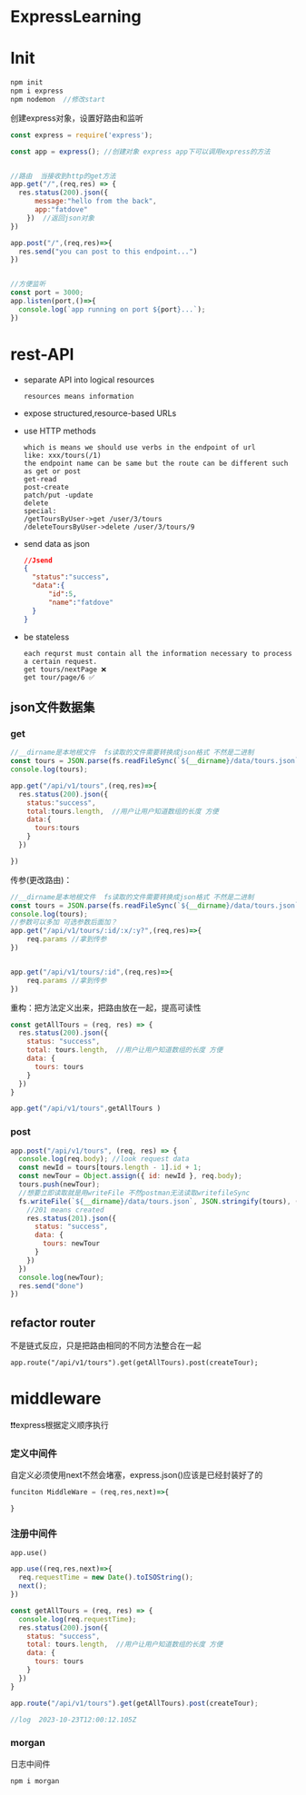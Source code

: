 # ExpressLearning



# Init

```js
npm init
npm i express
npm nodemon  //修改start
```



创建express对象，设置好路由和监听

```js
const express = require('express');

const app = express(); //创建对象 express app下可以调用express的方法


//路由  当接收到http的get方法
app.get("/",(req,res) => {
  res.status(200).json({
      message:"hello from the back",
      app:"fatdove"
    })  //返回json对象
})

app.post("/",(req,res)=>{
  res.send("you can post to this endpoint...")
})


//方便监听
const port = 3000;
app.listen(port,()=>{
  console.log(`app running on port ${port}...`);
})
```





# rest-API

- separate API into logical resources

  ```
  resources means information
  ```

- expose structured,resource-based URLs

- use HTTP methods

  ```
  which is means we should use verbs in the endpoint of url
  like: xxx/tours(/1)
  the endpoint name can be same but the route can be different such as get or post 
  get-read
  post-create
  patch/put -update
  delete
  special:
  /getToursByUser->get /user/3/tours
  /deleteToursByUser->delete /user/3/tours/9
  ```

- send data as json

  ```json
  //Jsend
  {
  	"status":"success",
  	"data":{
  		"id":5,
  		"name":"fatdove"
  	}
  }
  ```

- be stateless

  ```
  each requrst must contain all the information necessary to process a certain request.
  get tours/nextPage ❌
  get tour/page/6 ✅
  ```



## json文件数据集

### get

```js
//__dirname是本地根文件  fs读取的文件需要转换成json格式 不然是二进制
const tours = JSON.parse(fs.readFileSync(`${__dirname}/data/tours.json`));
console.log(tours);

app.get("/api/v1/tours",(req,res)=>{
  res.status(200).json({
    status:"success",
    total:tours.length,  //用户让用户知道数组的长度 方便
    data:{
      tours:tours
    }
  })

})

```

传参(更改路由)：

```js
//__dirname是本地根文件  fs读取的文件需要转换成json格式 不然是二进制
const tours = JSON.parse(fs.readFileSync(`${__dirname}/data/tours.json`));
console.log(tours);
//参数可以多加 可选参数后面加？
app.get("/api/v1/tours/:id/:x/:y?",(req,res)=>{
	req.params //拿到传参
})


app.get("/api/v1/tours/:id",(req,res)=>{
	req.params //拿到传参
})
```

重构：把方法定义出来，把路由放在一起，提高可读性

```js
const getAllTours = (req, res) => {
  res.status(200).json({
    status: "success",
    total: tours.length,  //用户让用户知道数组的长度 方便
    data: {
      tours: tours
    }
  })
}

app.get("/api/v1/tours",getAllTours )


```



### post

```js
app.post("/api/v1/tours", (req, res) => {
  console.log(req.body); //look request data
  const newId = tours[tours.length - 1].id + 1;
  const newTour = Object.assign({ id: newId }, req.body);
  tours.push(newTour);
  //想要立即读取就是用writeFile 不然postman无法读取writefileSync
  fs.writeFile(`${__dirname}/data/tours.json`, JSON.stringify(tours), (err) => {
    //201 means created
    res.status(201).json({
      status: "success",
      data: {
        tours: newTour
      }
    })
  })
  console.log(newTour);
  res.send("done")
})
```





## refactor router

不是链式反应，只是把路由相同的不同方法整合在一起

```
app.route("/api/v1/tours").get(getAllTours).post(createTour);
```





# middleware

❗❗express根据定义顺序执行

### 定义中间件

自定义必须使用next不然会堵塞，express.json()应该是已经封装好了的

```js
funciton MiddleWare = (req,res,next)=>{

}
```

### 注册中间件

```
app.use()
```



```js
app.use((req,res,next)=>{
  req.requestTime = new Date().toISOString();
  next();
})

const getAllTours = (req, res) => {
  console.log(req.requestTime);
  res.status(200).json({
    status: "success",
    total: tours.length,  //用户让用户知道数组的长度 方便
    data: {
      tours: tours
    }
  })
}

app.route("/api/v1/tours").get(getAllTours).post(createTour);

//log  2023-10-23T12:00:12.105Z
```



### morgan

日志中间件

```
npm i morgan
```

